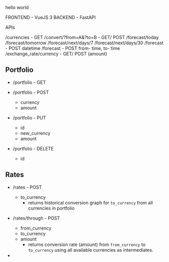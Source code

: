 hello world

FRONTEND - VueJS 3
BACKEND - FastAPI 

APIs

/currencies - GET
/convert/?from=A&?to=B - GET/ POST
/forecast/today
/forecast/tomorrow
/forecast/next/days/7
/forecast/next/days/30
/forecast               - POST datetime
/forecast               - POST from- time, to- time
/exchange_rate/currency - GET/ POST (amount)


## Portfolio
* /portfolio - GET

* /portfolio - POST
    - currency
    - amount

* /portfolio - PUT
    - id
    - new_currency
    - amount

* /portfolio - DELETE 
    - id

## Rates
- /rates - POST
    - to_currency
        - returns historical conversion graph for `to_currency` from all currencies in portfolio

- /rates/through - POST
    - from_currency
    - to_currency
    - amount
        - returns conversion rate (amount) from `from_currency` to `to_currency`
        using all available currencies as intermediates.

- 